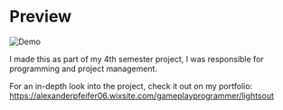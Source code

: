 # Preview

![Demo](https://raw.githubusercontent.com/AlexanderPfeifer/4thSemester-LightsOut---First-Person-Horror-Game/main/LightsOutInteracting.gif)

I made this as part of my 4th semester project, I was responsible for programming and project management.

For an in-depth look into the project, check it out on my portfolio:
https://alexanderpfeifer06.wixsite.com/gameplayprogrammer/lightsout
